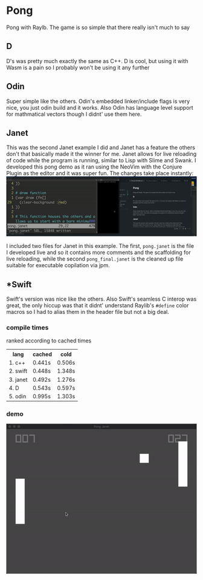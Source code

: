 # Pong
Pong with Raylb. The game is so simple that there really isn't much to say
## D
D's was pretty much exactly the same as C++. D is cool, but using it with Wasm is a pain so I probably won't be using it any further
## Odin
Super simple like the others. Odin's embedded linker/include flags is very nice, you just odin build and it works. Also Odin has language level support for mathmatical vectors though I didnt' use them here. 
## Janet
This was the second Janet example I did and Janet has a feature the others don't that basically made it the winner for me. Janet allows for live reloading of code while the program is running, similar to Lisp with Slime and Swank. I developed this pong demo as it ran using the NeoVim with the Conjure Plugin as the editor and it was super fun. The changes take place instantly:
![](janet_pong_reload.gif)

I included two files for Janet in this example. The first, `pong.janet` is the file I developed live and so it contains more comments and the scaffolding for live reloading, while the second `pong_final.janet` is the cleaned up file suitable for executable copilation via jpm.
## *Swift
Swift's version was nice like the others. Also Swift's seamless C interop was great, the only hiccup was that it didnt' understand Raylib's `#define` color macros so I had to alias them in the header file but not a big deal.

### compile times
ranked according to cached times
<table>
    <th>lang</th>
    <th>cached</th>
    <th>cold</th>
    <tr>
        <td>1. c++</td> 
        <td>0.441s</td>
        <td>0.506s</td>
    </tr>
    <tr>
        <td>2. swift</td> 
        <td>0.448s</td>
        <td>1.348s</td>
    </tr>
    <tr>
        <td>3. janet</td> 
        <td>0.492s</td>
        <td>1.276s</td>
    </tr>
    <tr>
        <td>4. D</td> 
        <td>0.543s</td>
        <td>0.597s</td>
    </tr>
    <tr>
        <td>5. odin</td> 
        <td>0.995s</td>
        <td>1.303s</td>
    </tr>
</table>

### demo
![](janet_pong.gif)